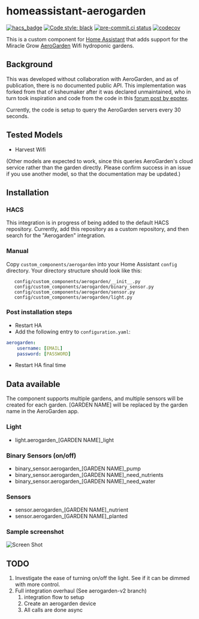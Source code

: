# homeassistant-aerogarden
[![hacs_badge](https://img.shields.io/badge/HACS-Custom-41BDF5.svg)](https://github.com/hacs/integration)
[![Code style: black](https://img.shields.io/badge/code%20style-black-000000.svg)](https://github.com/psf/black)
[![pre-commit.ci status](https://results.pre-commit.ci/badge/github/jacobdonenfeld/homeassistant-aerogarden/master.svg)](https://results.pre-commit.ci/latest/github/jacobdonenfeld/homeassistant-aerogarden/master)
[![codecov](https://codecov.io/github/jacobdonenfeld/homeassistant-aerogarden/branch/master/graph/badge.svg?token=WTX0LQ6JGE)](https://codecov.io/github/jacobdonenfeld/homeassistant-aerogarden)


This is a custom component for [Home Assistant](http://home-assistant.io) that adds support for the Miracle Grow [AeroGarden](http://www.aerogarden.com) Wifi hydroponic gardens.


## Background
This was developed without collaboration with AeroGarden, and as of publication, there is no documented public API. This implementation was forked from that of ksheumaker after it was declared unmaintained, who in turn took inspiration and code from the code in this [forum post by epotex](https://community.home-assistant.io/t/first-timer-trying-to-convert-a-working-script-to-create-support-for-a-new-platform).

Currently, the code is setup to query the AeroGarden servers every 30 seconds.

## Tested Models

* Harvest Wifi

(Other models are expected to work, since this queries AeroGarden's cloud service rather than the garden directly. Please confirm success in an issue if you use another model, so that the documentation may be updated.)

## Installation

### HACS
This integration is in progress of being added to the default HACS repository. Currently, add this repository as a custom repository, and then search for the "Aerogarden" integration.

### Manual
Copy `custom_components/aerogarden` into your Home Assistant `config` directory.
Your directory structure should look like this:
```
   config/custom_components/aerogarden/__init__.py
   config/custom_components/aerogarden/binary_sensor.py
   config/custom_components/aerogarden/sensor.py
   config/custom_components/aerogarden/light.py
```

### Post installation steps
- Restart HA
- Add the following entry to `configuration.yaml`:
```yaml
aerogarden:
    username: [EMAIL]
    password: [PASSWORD]
```
- Restart HA final time

## Data available
The component supports multiple gardens, and multiple sensors will be created for each garden.  [GARDEN NAME] will be replaced by the garden name in the AeroGarden app.

### Light
* light.aerogarden_[GARDEN NAME]_light

### Binary Sensors (on/off)
* binary_sensor.aerogarden_[GARDEN NAME]_pump
* binary_sensor.aerogarden_[GARDEN NAME]_need_nutrients
* binary_sensor.aerogarden_[GARDEN NAME]_need_water

### Sensors
* sensor.aerogarden_[GARDEN NAME]_nutrient
* sensor.aerogarden_[GARDEN NAME]_planted

### Sample screenshot
![Screen Shot](https://raw.githubusercontent.com/jacobdonenfeld/homeassistant-aerogarden/master/screen_shot.png)

## TODO
1. Investigate the ease of turning on/off the light. See if it can be dimmed with more control.
2. Full integration overhaul (See aerogarden-v2 branch)
   1. integration flow to setup
   2. Create an aerogarden device
   3. All calls are done async

